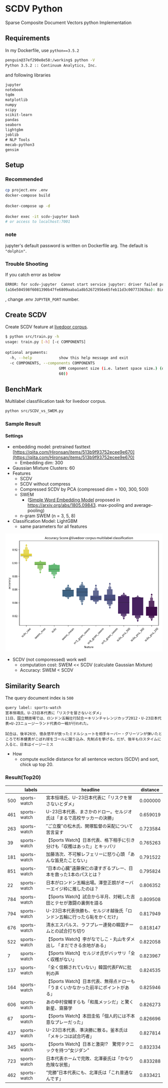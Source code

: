 # SCDV Python

Sparse Composite Document Vectors python Implementation

## Requirements

In my Dockerfile, use `python==3.5.2`

```bash
penguin@37ef290e8e58:/working$ python -V
Python 3.5.2 :: Continuum Analytics, Inc.
```

and following libraries

```console
jupyter
notebook
tqdm
matplotlib
numpy
scipy
scikit-learn
pandas
seaborn
lightgbm
joblib
# NLP Tools
mecab-python3
gensim
```

## Setup

### Recommended

```bash
cp project.env .env
docker-compose build

docker-compose up -d

docker exec -it scdv-jupyter bash
# or access to localhost:7001
```

### note

jupyter's default password is written on Dockerfile arg.
The default is `"dolphin"`.

### Trouble Shooting

If you catch error as below

```bash
ERROR: for scdv-jupyter  Cannot start service jupyter: driver failed programming external connectivity on endpoint scdv-jupyter 
(a16e504598f6081390b47fe6809aaba1a8b52672956e65feb11d3c00773363ba): Bind for 0.0.0.0:7011 failed: port is already allocated
```

, change .env `JUPYTER_PORT` number.

## Create SCDV

Create SCDV feature at [livedoor corpus](https://www.rondhuit.com/download/ldcc-20140209.tar.gz).

```bash
$ python src/train.py -h
usage: train.py [-h] [-c COMPONENTS]

optional arguments:
  -h, --help            show this help message and exit
  -c COMPONENTS, --components COMPONENTS
                        GMM component size (i.e. latent space size.) (default:
                        60))
```

## BenchMark

Multilabel classfilication task for livedoor corpus.

```bash
python src/SCDV_vs_SWEM.py
```

### Sample Result

#### Settings

* embedding model: pretrained fasttext [https://qiita.com/Hironsan/items/513b9f93752ecee9e670](https://qiita.com/Hironsan/items/513b9f93752ecee9e670)
  * Embedding dim: 300
* Gaussian Mixture Clusters: 60
* Features
  * SCDV
  * SCDV without compress
  * Compressed SCDV by PCA (compressed dim = 100, 300, 500)
  * SWEM
    * ([Simple Word Embedding Model](https://arxiv.org/abs/1805.09843) proposed in https://arxiv.org/abs/1805.09843. max-pooling and average-pooling)
  * n-gram SWEM (n = 3, 5, 8)
* Classification Model: LightGBM
  * same parameters for all features

![](report/scdv_vs_swem_result.png)

* SCDV (not comporessed) work well
  * computation cost: SWEM << SCDV (calculate Gaussian Mixture)
  * Accuracy: SWEM < SCDV

## Similarity Search

The query document index is `500`

    query label: sports-watch
    宮本恒靖氏、U-23日本代表に「リスクを冒さないとダメ」
    11日、国立競技場では、ロンドン五輪壮行試合＝キリンチャレンジカップ2012・U-23日本代表×U-23ニュージーランド代表の一戦が行われた。

    試合は、後半26分、徳永悠平が放ったミドルシュートを相手キーパー・グリーソンが弾いたところで杉本健勇がこぼれ球をゴールに蹴り込み、先制点を挙げる。だが、後半もロスタイムに入ると、日本はイージーミス

* How
  * compute euclide distance for all sentence vectors (SCDV) and sort, chick up top 20.

### Result(Top20)

|     | labels       | headline                                                                           | distance |
|-----|--------------|------------------------------------------------------------------------------------|----------|
| 500 | sports-watch | 宮本恒靖氏、U-23日本代表に「リスクを冒さないとダメ」                               | 0.000000 |
| 461 | sports-watch | U-23日本代表、まさかのドロー。セルジオ氏は「まるで高校サッカーの決勝」             | 0.659019 |
| 263 | sports-watch | ″ご立腹″の松木氏、関塚監督の采配について苦言呈す                                   | 0.723584 |
| 39  | sports-watch | 【Sports Watch】日本代表、格下相手に引き分けも「収穫はあった」とキッパリ           | 0.765263 |
| 181 | sports-watch | 加藤浩次、不可解レフェリーに怒り心頭 「あんな笛見たことない」                      | 0.791522 |
| 851 | sports-watch | “日本の心臓”遠藤保仁の凄すぎるプレー、日本を救った1本のパスとは？                  | 0.795824 |
| 22  | sports-watch | 日本がロンドン五輪出場。澤登正朗がオーバーエイジ枠に推したのは？                   | 0.806352 |
| 784 | sports-watch | 【Sports Watch】試合から半月、対戦した吉田とテセが激闘の裏側を語る                 | 0.809508 |
| 794 | sports-watch | U-23日本代表快勝も、セルジオ越後氏「ロンドン五輪に行ったら恥をかくだけ」           | 0.817949 |
| 676 | sports-watch | 清水エスパルス、ラフプレー連発の韓国チームとの試合打ち切り                         | 0.818147 |
| 522 | sports-watch | 【Sports Watch】李がなでしこ・丸山をダメ出し 「まだできる余地がある」              | 0.822058 |
| 7   | sports-watch | 【Sports Watch】セルジオ氏がバッサリ「全く収穫がない」                             | 0.823967 |
| 137 | sports-watch | 「全く信頼されていない」韓国代表FWに批判の声                                       | 0.824535 |
| 164 | sports-watch | 【Sports Watch】日本代表、無得点ドローも「うまくいかなかった前半にポイントがある」 | 0.825946 |
| 606 | sports-watch | あの中村俊輔すらも「和風メッシだ」と驚く新星、齋藤学                               | 0.826273 |
| 67  | sports-watch | 【Sports Watch】本田圭佑「個人的には不本意なプレーだった」                         | 0.826696 |
| 437 | sports-watch | U-23日本代表、準決勝に散る。釜本氏は「メキシコは試合巧者」                         | 0.827814 |
| 345 | sports-watch | 【Sports Watch】日本と激突!?　驚愕テクニックを持つ“女ジダン”                       | 0.832334 |
| 723 | sports-watch | 日本代表ホームで完敗、北澤豪氏は「かなり危険な状態」                               | 0.833288 |
| 462 | sports-watch | “完勝”日本代表にも、北澤氏は「これ普通なんです」                                   | 0.833421 |
